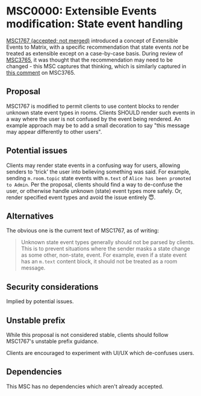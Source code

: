 # MSC0000: Extensible Events modification: State event handling

[MSC1767 (accepted; not merged)](https://github.com/matrix-org/matrix-spec-proposals/pull/1767) introduced
a concept of Extensible Events to Matrix, with a specific recommendation that state events *not* be
treated as extensible except on a case-by-case basis. During review of [MSC3765](https://github.com/matrix-org/matrix-spec-proposals/pull/3765),
it was thought that the recommendation may need to be changed - this MSC captures that thinking, which
is similarly captured in [this comment](https://github.com/matrix-org/matrix-spec-proposals/pull/3765#discussion_r1915778656)
on MSC3765.

## Proposal

MSC1767 is modified to permit clients to use content blocks to render unknown state event types in
rooms. Clients SHOULD render such events in a way where the user is not confused by the event being
rendered. An example approach may be to add a small decoration to say "this message may appear differently
to other users".

## Potential issues

Clients may render state events in a confusing way for users, allowing senders to 'trick' the user
into believing something was said. For example, sending `m.room.topic` state events with `m.text` of
`Alice has been promoted to Admin`. Per the proposal, clients should find a way to de-confuse the
user, or otherwise handle unknown (state) event types more safely. Or, render specified event types
and avoid the issue entirely 😇.

## Alternatives

The obvious one is the current text of MSC1767, as of writing:

> Unknown state event types generally should not be parsed by clients. This is to prevent situations
> where the sender masks a state change as some other, non-state, event. For example, even if a state
> event has an `m.text` content block, it should not be treated as a room message.

## Security considerations

Implied by potential issues.

## Unstable prefix

While this proposal is not considered stable, clients should follow MSC1767's unstable prefix guidance.

Clients are encouraged to experiment with UI/UX which de-confuses users.

## Dependencies

This MSC has no dependencies which aren't already accepted.
